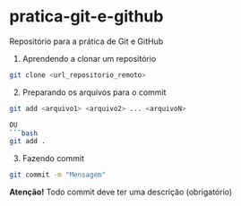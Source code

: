 # pratica-git-e-github
Repositório para a prática de Git e GitHub
1. Aprendendo a clonar um repositório 


```bash
git clone <url_repositorio_remoto>
```



2. Preparando os arquivos para o commit 

```bash 
git add <arquivo1> <arquivo2> ... <arquivoN>

OU
```bash 
git add . 
```


3. Fazendo commit 

```bash 
git commit -m "Mensagem" 
```

**Atenção!** Todo commit deve ter uma descrição (obrigatório)
